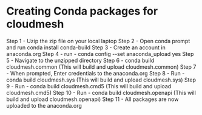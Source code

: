 # Creating Conda packages for cloudmesh

Step 1 - Uzip the zip file on your local laptop
Step 2 - Open conda prompt and run conda install conda-build
Step 3 - Create an account in anaconda.org
Step 4 - run  - conda config --set anaconda_upload yes
Step 5 - Navigate to the unzipped directory
Step 6 - conda build cloudmesh.common (This will build and upload cloudmesh.common)
Step 7 - When prompted, Enter credentials to the anaconda.org
Step 8 - Run - conda build cloudmesh.sys (This will build and upload cloudmesh.sys)
Step 9 - Run - conda build cloudmesh.cmd5 (This will build and upload cloudmesh.cmd5)
Step 10 - Run - conda build cloudmesh.openapi (This will build and upload cloudmesh.openapi)
Step 11 - All packages are now uploaded to the anaconda.org
